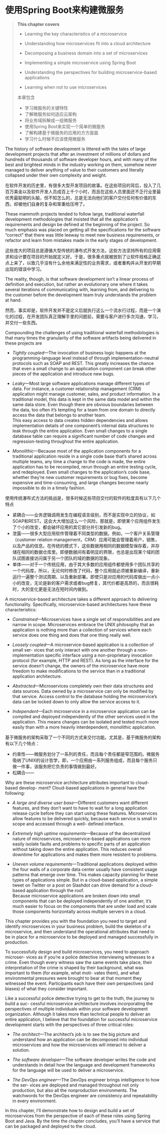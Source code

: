 # 使用Spring Boot来构建微服务

> **This chapter covers**
>
> * Learning the key characteristics of a microservice
>
> * Understanding how microservices fit into a cloud architecture
>
> * Decomposing a business domain into a set of microservices
>
> * Implementing a simple microservice using Spring Boot
>
> * Understanding the perspectives for building microservice-based applications
>
> * Learning when not to use microservices
>
> 本章包含
>
> * 学习微服务的关键特性
> * 了解微服务如何适应云架构
> * 将业务域拆解成一组微服务
> * 使用Spring Boot来实现一个简单的微服务
> * 了解构建基于微服务的应用的方方面面
> * 学习什么时候不应该使用微服务

The history of software development is littered with the tales of large development projects that after an investment of millions of dollars and hundreds of thousands of software developer hours, and with many of the best and brightest minds in the industry working on them, somehow never managed to deliver anything of value to their customers and literally collapsed under their own complexity and weight.

在软件开发的历史里，有很多大型开发项目的故事。在这些项目的背后，投入了几百万美金以及软件开发人员成百上千个小时，而且在这些人员里面还不乏行业里最优秀最聪明的头脑，但不知怎么的，总是无法向他们的客户交付任何有价值的东西，却被他们自身的复杂和笨重给压垮了。

These mammoth projects tended to follow large, traditional waterfall development methodologies that insisted that all the application’s requirements and design be defined at the beginning of the project. So much emphasis was placed on getting all the specifications for the software “correct” that there was little leeway to meet new business requirements, or refactor and learn from mistakes made in the early stages of development.

这些庞大的项目总是遵循大型传统的瀑布式开发方法，这些方法坚持所有的应用需求和设计要在项目的开始就定义好。于是，很多重点就被放到了让软件规格正确这点上来了，以致几乎没有什么余地来满足性的业务需求，或者重构并从开发的早期出现的错误中学习。

The reality, though, is that software development isn’t a linear process of definition and execution, but rather an evolutionary one where it takes several iterations of communicating with, learning from, and delivering to the customer before the development team truly understands the problem at hand.

然而，事实却是，软件开发并不是定义后就执行这么一个流水行过程，而是一个演化的过程，在开发团队真正理解手里的问题前，需要与客户进行多次沟通，学习，并交付一些东西。

Compounding the challenges of using traditional waterfall methodologies is that many times the granularity of the software artifacts being delivered in these projects are

* _Tightly coupled_—The invocation of business logic happens at the programming-language level instead of through implementation-neutral protocols such as SOAP and REST. This greatly increases the chance that even a small change to an application component can break other pieces of the application and introduce new bugs.

* _Leaky_—Most large software applications manage different types of data. For instance, a customer relationship management \(CRM\) application might manage customer, sales, and product information. In a traditional model, this data is kept in the same data model and within the same data store. Even though there are obvious boundaries between the data, too often it’s tempting for a team from one domain to directly access the data that belongs to another team.  
  This easy access to data creates hidden dependencies and allows implementation details of one component’s internal data structures to leak through the entire application. Even small changes to a single database table can require a significant number of code changes and regression-testing throughout the entire application.

* _Monolithic_—Because most of the application components for a traditional application reside in a single code base that’s shared across multiple teams, any time a change to the code is made, the entire application has to be recompiled, rerun through an entire testing cycle, and redeployed. Even small changes to the application’s code base, whether they’re new customer requirements or bug fixes, become expensive and time-consuming, and large changes become nearly impossible to do in a timely fashion.

使用传统瀑布式方法的挑战是，很多时候这些项目交付的软件的粒度具有以下几个特点

* 紧耦合——业务逻辑调用发生在编程语言级别，而不是实现中立的协议，如SOAP和REST。这会大大增加这么一个风险，那就是，即使某个应用组件发生了个小的改变，都会破坏应用的其它部分并引发新的bug。
* 泄露——很多大型应用软件管理着不同类型的数据。例如，一个客户关系管理（customer relation management，CRM）应用可能会管理着用户，销售，以及产品的信息。在传统的模式下，这些数据用相同的数据模型保存着，并存储在相同的数据仓库里。即便数据间有着明显的界限，也总是出现某个域的团队试图直接访问属于另一个团队的域的数据的现象。
* 单体——对于一个传统应用，由于其大多数的应用组件都使用多个团队共享的一个代码库，所以，无论何时修改了代码，整个应用就必须被重新编译，重新运行一遍整个测试周期，以及重新部署。即使只是对应用的代码库做出一点小小的改变，无论是新的客户需求或者bug修复，其代价都是高昂的，而且很耗时，大的变化更是无法在短时间内做到。

A microservice-based architecture takes a different approach to delivering functionality. Specifically, microservice-based architectures have these characteristics:

* _Constrained_—Microservices have a single set of responsibilities and are narrow in scope. Microservices embrace the UNIX philosophy that an application is nothing more than a collection of services where each service does one thing and does that one thing really well.

* _Loosely coupled_—A microservice-based application is a collection of small ser- vices that only interact with one another through a non–implementation specific interface using a non-proprietary invocation protocol \(for example, HTTP and REST\). As long as the interface for the service doesn’t change, the owners of the microservice have more freedom to make modifications to the service than in a traditional application architecture.

* _Abstracted_—Microservices completely own their data structures and data sources. Data owned by a microservice can only be modified by that service. Access control to the database holding the microservice’s data can be locked down to only allow the service access to it.

* _Independent_—Each microservice in a microservice application can be compiled and deployed independently of the other services used in the application. This means changes can be isolated and tested much more easily than with a more heavily interdependent, monolithic application.

基于微服务的架构采取了一个不同的方式来交付功能。尤其是，基于微服务的架构有以下几个特点：

* 约束性——微服务划分了一系列的责任，而且每个责任都是窄范围的。微服务吸纳了UNIX的设计哲学，即，一个应用由一系列服务组成，而且每个服务只做一件事，该服务把它负责的事情做到最好。
* 松耦合——

Why are these microservice architecture attributes important to cloud-based develop- ment? Cloud-based applications in general have the following:

* _A large and diverse user base_—Different customers want different features, and they don’t want to have to wait for a long application release cycle before they can start using these features. Microservices allow features to be delivered quickly, because each service is small in scope and accessed through a well- defined interface.

* _Extremely high uptime requirements_—Because of the decentralized nature of microservices, microservice-based applications can more easily isolate faults and problems to specific parts of an application without taking down the entire application. This reduces overall downtime for applications and makes them more resistent to problems.

* _Uneven volume requirements_—Traditional applications deployed within the four walls of a corporate data center usually have consistent usage patterns that emerge over time. This makes capacity planning for these types of applications simple. But in a cloud-based application, a simple tweet on Twitter or a post on Slashdot can drive demand for a cloud-based application through the roof.  
  Because microservice applications are broken down into small components that can be deployed independently of one another, it’s much easier to focus on the components that are under load and scale those components horizontally across multiple servers in a cloud.

This chapter provides you with the foundation you need to target and identify microservices in your business problem, build the skeleton of a microservice, and then understand the operational attributes that need to be in place for a microservice to be deployed and managed successfully in production.

To successfully design and build microservices, you need to approach microser- vices as if you’re a police detective interviewing witnesses to a crime. Even though every witness saw the same events take place, their interpretation of the crime is shaped by their background, what was important to them \(for example, what moti- vates them\), and what environmental pressures were brought to bear at that moment they witnessed the event. Participants each have their own perspectives \(and biases\) of what they consider important.

Like a successful police detective trying to get to the truth, the journey to build a suc- cessful microservice architecture involves incorporating the perspectives of multiple individuals within your software development organization. Although it takes more than technical people to deliver an entire application, I believe that the foundation for successful microservice development starts with the perspectives of three critical roles:

* _The architect_—The architect’s job is to see the big picture and understand how an application can be decomposed into individual microservices and how the microservices will interact to deliver a solution.

* _The software developer_—The software developer writes the code and understands in detail how the language and development frameworks for the language will be used to deliver a microservice.

* _The DevOps engineer_—The DevOps engineer brings intelligence to how the ser- vices are deployed and managed throughout not only production, but also all the nonproduction environments. The watchwords for the DevOps engineer are consistency and repeatability in every environment.

In this chapter, I’ll demonstrate how to design and build a set of microservices from the perspective of each of these roles using Spring Boot and Java. By the time the chapter concludes, you’ll have a service that can be packaged and deployed to the cloud.

